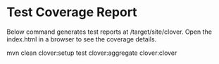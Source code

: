 Test Coverage Report
=======================================
Below command generates test reports at /target/site/clover. Open the index.html in a browser to see the coverage details.

mvn clean clover:setup test clover:aggregate clover:clover